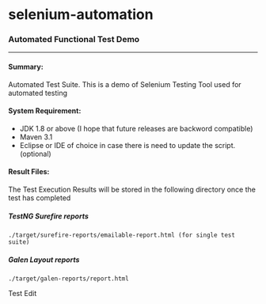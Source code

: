 selenium-automation
===================

### Automated Functional Test Demo
---
#### Summary:

Automated Test Suite. This is a demo of Selenium Testing Tool used for automated testing 

#### System Requirement:

* JDK 1.8 or above (I hope that future releases are backword compatible)
* Maven 3.1
* Eclipse or IDE of choice in case there is need to update the script. (optional)
    
#### Result Files:	
The Test Execution Results will be stored in the following directory once the test has completed

##### TestNG Surefire reports
    ./target/surefire-reports/emailable-report.html (for single test suite)
	
##### Galen Layout reports
    ./target/galen-reports/report.html
 
 Test Edit
